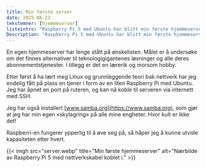 ```yaml
---
title: Min første server
date: 2025-06-22
tekstemner: [hjemmeserver]
listeintro: "Raspberry Pi 5 med Ubuntu har blitt min første hjemmeserver."
Description: "Raspberry Pi 5 med Ubuntu har blitt min første hjemmeserver."
---
```


En egen hjemmeserver har lenge stått på ønskelisten. Målet er å undersøke om det finnes alternativer til teknologigigantenes løsninger og alle deres abonnementstjenester. I tillegg er det en lærerik og morsom hobby. 

Etter først å ha lært meg Linux og grunnleggende teori bak nettverk har jeg endelig fått på plass en tjener i form av en liten Raspberry Pi med Ubuntu. Jeg har åpnet en port på ruteren, og kan nå koble til serveren via internett med SSH.

Jeg har også installert [www.samba.org](https://www.samba.org), som gjør at jeg har min egen «skylagring» på alle mine engheter. Hvor kult er ikke det!

Raspberri-en fungerer ypperlig til å øve seg på, så håper jeg å kunne utvide kapasiteten etter hvert.

{{< imgh src="server.webp" title="Min første hjemmeserver" alt="Nærbilde av Raspberry Pi 5 med nettverkskabel koblet i." >}}
